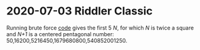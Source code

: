 2020-07-03 Riddler Classic
==========================
Running brute force [code](20200703c.hs) gives the first 5 _N_, for which
_N_ is twice a square and _N+1_ is a centered pentagonal number:
50,16200,5216450,1679680800,540852001250.
